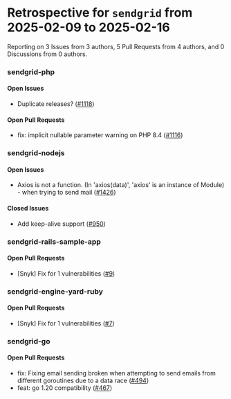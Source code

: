 # Retrospective for `sendgrid` from 2025-02-09 to 2025-02-16

Reporting on 3 Issues from 3 authors, 5 Pull Requests from 4 authors, and 0 Discussions from 0 authors.


### sendgrid-php

#### Open Issues

- Duplicate releases? ([#1118](https://github.com/sendgrid/sendgrid-php/issues/1118))

#### Open Pull Requests

- fix: implicit nullable parameter warning on PHP 8.4 ([#1116](https://github.com/sendgrid/sendgrid-php/pull/1116))

### sendgrid-nodejs

#### Open Issues

- Axios is not a function. (In 'axios(data)', 'axios' is an instance of Module) - when trying to send mail ([#1426](https://github.com/sendgrid/sendgrid-nodejs/issues/1426))

#### Closed Issues

- Add keep-alive support ([#950](https://github.com/sendgrid/sendgrid-nodejs/issues/950))

### sendgrid-rails-sample-app

#### Open Pull Requests

- [Snyk] Fix for 1 vulnerabilities ([#9](https://github.com/sendgrid/sendgrid-rails-sample-app/pull/9))

### sendgrid-engine-yard-ruby

#### Open Pull Requests

- [Snyk] Fix for 1 vulnerabilities ([#7](https://github.com/sendgrid/sendgrid-engine-yard-ruby/pull/7))

### sendgrid-go

#### Open Pull Requests

- fix: Fixing email sending broken when attempting to send emails from different goroutines due to a data race ([#494](https://github.com/sendgrid/sendgrid-go/pull/494))
- feat: go 1.20 compatibility ([#467](https://github.com/sendgrid/sendgrid-go/pull/467))